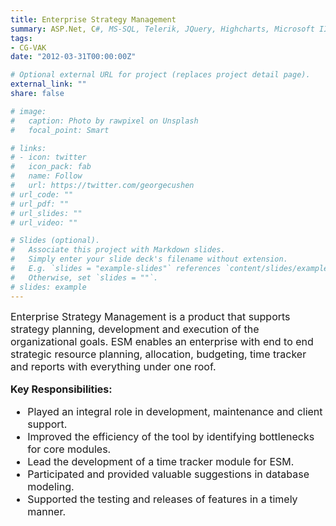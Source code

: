```yaml
---
title: Enterprise Strategy Management
summary: ASP.Net, C#, MS-SQL, Telerik, JQuery, Highcharts, Microsoft IIS
tags:
- CG-VAK
date: "2012-03-31T00:00:00Z"

# Optional external URL for project (replaces project detail page).
external_link: ""
share: false

# image:
#   caption: Photo by rawpixel on Unsplash
#   focal_point: Smart

# links:
# - icon: twitter
#   icon_pack: fab
#   name: Follow
#   url: https://twitter.com/georgecushen
# url_code: ""
# url_pdf: ""
# url_slides: ""
# url_video: ""

# Slides (optional).
#   Associate this project with Markdown slides.
#   Simply enter your slide deck's filename without extension.
#   E.g. `slides = "example-slides"` references `content/slides/example-slides.md`.
#   Otherwise, set `slides = ""`.
# slides: example
---
```


<div style="font-size: 1rem !important;">
Enterprise Strategy Management is a product that supports strategy planning, development and execution of the organizational goals. ESM enables an enterprise with end to end strategic resource planning, allocation, budgeting, time tracker and reports with everything under one roof.

**Key Responsibilities:**

- Played an integral role in development, maintenance and client support.
- Improved the efficiency of the tool by identifying bottlenecks for core modules.
- Lead the development of a time tracker module for ESM.
- Participated and provided valuable suggestions in database modeling.
- Supported the testing and releases of features in a timely manner.
</div>
